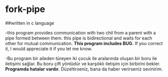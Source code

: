 # fork-pipe 
##written in c language

-this program provides communication with two chil from a parent with a pipe formed between them.
this pipe is bidirectional and waits for each other for mutual communication. 
**This program includes BUG.** If you correct it, I would appreciate it if you let me know.

-Bu program bir aileden türeyen iki çocuk ile aralarında oluşan bir boru ile iletişimi sağlar. 
Bu boru çift yönlüdür ve karşılıklı iletişim için birbirini bekler. **Programda hatalar vardır.**
Düzeltirseniz, bana da haber verirseniz sevinirim.
